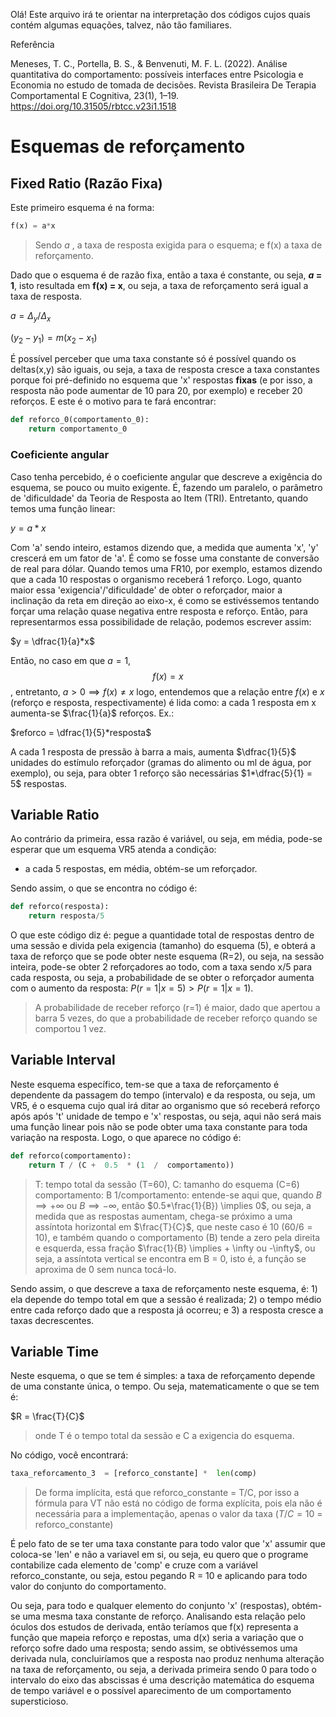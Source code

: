 
Olá! Este arquivo irá te orientar na interpretação dos códigos cujos quais contém algumas equações, talvez, não tão familiares.

Referência

Meneses, T. C., Portella, B. S., & Benvenuti, M. F. L. (2022). Análise quantitativa do comportamento: possíveis interfaces entre Psicologia e Economia no estudo de tomada de decisões. Revista Brasileira De Terapia Comportamental E Cognitiva, 23(1), 1–19. https://doi.org/10.31505/rbtcc.v23i1.1518

# Esquemas de reforçamento 
## Fixed Ratio (Razão Fixa)

Este primeiro esquema é na forma:
```python
f(x) = a*x
```
>Sendo *a* , a taxa de resposta exigida para o esquema; e f(x) a taxa de reforçamento. 

Dado que o esquema é de razão fixa, então a taxa é constante, ou seja, ***a* = 1**, isto resultada em **f(x) = x**, ou seja, a taxa de reforçamento será igual a taxa de resposta.

$a = \Delta_{y}/\Delta_{x}$

$(y_{2}-y_{1}) = m(x_{2}-x_{1})$

É possível perceber que uma taxa constante só é possível quando os deltas(x,y) são iguais, ou seja, a taxa de resposta cresce a taxa constantes porque foi pré-definido no esquema que 'x' respostas **fixas** (e por isso, a resposta não pode aumentar de 10 para 20, por exemplo) e receber 20 reforços. E este é o motivo para te fará encontrar: 

```python
def reforco_0(comportamento_0):
	return comportamento_0
```

### Coeficiente angular
Caso tenha percebido, é o coeficiente angular que descreve a exigência do esquema, se pouco ou muito exigente. É, fazendo um paralelo, o parâmetro de 'dificuldade' da Teoria de Resposta ao Item (TRI). Entretanto, quando temos uma função linear:

$y = a*x$

Com 'a' sendo inteiro, estamos dizendo que, a medida que aumenta 'x', 'y' crescerá em um fator de 'a'. É como se fosse uma constante de conversão de real para dólar. Quando temos uma FR10, por exemplo, estamos dizendo que a cada 10 respostas o organismo receberá 1 reforço. Logo, quanto maior essa 'exigencia'/'dificuldade' de obter o reforçador, maior a inclinação da reta em direção ao eixo-x, é como se estivéssemos tentando forçar uma relação quase negativa entre resposta e reforço. Então, para representarmos essa possibilidade de relação, podemos escrever assim:

$y = \dfrac{1}{a}*x$

Então, no caso em que $a = 1$, $$f(x) = x$$, entretanto, $a > 0 \implies f(x) \neq x$ logo, entendemos que a relação entre $f(x)$ e $x$ (reforço e resposta, respectivamente) é lida como: a cada 1 resposta em x aumenta-se $\frac{1}{a}$ reforços. Ex.:

$reforco = \dfrac{1}{5}*resposta$

A cada 1 resposta de pressão à barra a mais, aumenta $\dfrac{1}{5}$ unidades do estímulo reforçador (gramas do alimento ou ml de água, por exemplo), ou seja, para obter 1 reforço são necessárias $1*\dfrac{5}{1} = 5$ respostas.

## Variable Ratio

Ao contrário da primeira, essa razão é variável, ou seja, em média, pode-se esperar que um esquema VR5 atenda a condição: 

 - a cada 5 respostas, em média, obtém-se um reforçador. 

Sendo assim, o que se encontra no código é: 
```python
def reforco(resposta):
	return resposta/5
```
O que este código diz é: pegue a quantidade total de respostas dentro de uma sessão e divida pela exigencia (tamanho) do esquema (5), e obterá a taxa de reforço que se pode obter neste esquema (R=2), ou seja, na sessão inteira, pode-se obter 2 reforçadores ao todo, com a taxa sendo x/5 para cada resposta, ou seja, a probabilidade de se obter o reforçador aumenta com o aumento da resposta: $P(r=1|x=5) >P(r=1|x = 1)$.
> A probabilidade de receber reforço (r=1) é maior, dado que apertou a barra 5 vezes, do que a probabilidade de receber reforço quando se comportou 1 vez. 

## Variable Interval

Neste esquema específico, tem-se que a taxa de reforçamento é dependente da passagem do tempo (intervalo) e da resposta, ou seja, um VR5, é o esquema cujo qual irá ditar ao organismo que só receberá reforço após após 't' unidade de tempo e 'x' respostas, ou seja, aqui não será mais uma função linear pois não se pode obter uma taxa constante para toda variação na resposta. Logo, o que aparece no código é:
```python
def reforco(comportamento):
	return T / (C +  0.5  * (1  /  comportamento))
```` 
> T: tempo total da sessão (T=60),
> C: tamanho do esquema (C=6)
> comportamento: B
> 1/comportamento: entende-se aqui que, quando $B \implies +\infty$ ou  $B \implies -\infty$, então $0.5*\frac{1}{B}) \implies 0$, ou seja, a medida que as respostas aumentam, chega-se próximo a uma assíntota horizontal em $\frac{T}{C}$, que neste caso é $10$ ($60/6=10$), e também quando o comportamento (B) tende a zero pela direita e esquerda, essa fração $\frac{1}{B} \implies + \infty  ou  -\infty$, ou seja, a assíntota vertical se encontra em B = 0, isto é, a função se aproxima de 0 sem nunca tocá-lo. 

Sendo assim, o que descreve a taxa de reforçamento neste esquema, é: 1) ela depende do tempo total em que a sessão é realizada; 2) o tempo médio entre cada reforço dado que a resposta já ocorreu; e 3) a resposta cresce a taxas decrescentes.

## Variable Time

Neste esquema, o que se tem é simples: a taxa de reforçamento depende de uma constante única, o tempo. Ou seja, matematicamente o que se tem é: 

$R = \frac{T}{C}$

> onde T é o tempo total da sessão e C a exigencia do esquema.

No código, você encontrará:
```python
taxa_reforcamento_3  = [reforco_constante] *  len(comp)
```

>De forma implícita, está que  reforco_constante = T/C, por isso a fórmula para VT não está no código de forma explícita, pois ela não é necessária para a implementação, apenas o valor da taxa ($T/C = 10$ = reforco_constante)
 
É pelo fato de se ter uma taxa constante para todo valor que 'x' assumir que coloca-se 'len' e não a variavel em si, ou seja, eu quero que o programe contabilize cada elemento de 'comp' e cruze com a variável reforco_constante, ou seja, estou pegando R = 10 e aplicando para todo valor do conjunto do comportamento. 

Ou seja, para todo e qualquer elemento do conjunto 'x' (respostas), obtém-se uma mesma taxa constante de reforço.  Analisando esta relação pelo óculos dos estudos de derivada, então teríamos que f(x) representa a função que mapeia reforço e repostas, uma d(x) seria a variação que o reforço sofre dado uma resposta; sendo assim, se obtivéssemos uma derivada nula, concluiríamos que a resposta nao produz nenhuma alteração na taxa de reforçamento, ou seja, a derivada primeira sendo 0 para todo o intervalo do eixo das abscissas é uma descrição matemática do esquema de tempo variável e o possível aparecimento de um comportamento supersticioso.
